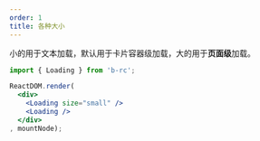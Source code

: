 ```yaml
---
order: 1
title: 各种大小
---
```


小的用于文本加载，默认用于卡片容器级加载，大的用于**页面级**加载。


````jsx
import { Loading } from 'b-rc';

ReactDOM.render(
  <div>
    <Loading size="small" />
    <Loading />
  </div>
, mountNode);
````

<style>
.mff-loading {
  margin-right: 16px;
}
</style>
